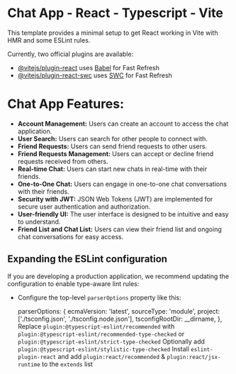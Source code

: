 # Chat App - React - Typescript - Vite

This template provides a minimal setup to get React working in Vite with HMR and some ESLint rules.

Currently, two official plugins are available:

- [@vitejs/plugin-react](https://github.com/vitejs/vite-plugin-react/blob/main/packages/plugin-react/README.md) uses [Babel](https://babeljs.io/) for Fast Refresh
- [@vitejs/plugin-react-swc](https://github.com/vitejs/vite-plugin-react-swc) uses [SWC](https://swc.rs/) for Fast Refresh



# Chat App Features:
- **Account Management:** Users can create an account to access the chat application.
- **User Search:** Users can search for other people to connect with.
- **Friend Requests:** Users can send friend requests to other users.
- **Friend Requests Management:** Users can accept or decline friend requests received from others.
- **Real-time Chat:** Users can start new chats in real-time with their friends.
- **One-to-One Chat:** Users can engage in one-to-one chat conversations with their friends.
- **Security with JWT:** JSON Web Tokens (JWT) are implemented for secure user authentication and authorization.
- **User-friendly UI:** The user interface is designed to be intuitive and easy to understand.
- **Friend List and Chat List:** Users can view their friend list and ongoing chat conversations for easy access.



## Expanding the ESLint configuration

If you are developing a production application, we recommend updating the configuration to enable type-aware lint rules:

- Configure the top-level `parserOptions` property like this:


   parserOptions: {
    ecmaVersion: 'latest',
    sourceType: 'module',
    project: ['./tsconfig.json', './tsconfig.node.json'],
    tsconfigRootDir: __dirname,
   },
Replace `plugin:@typescript-eslint/recommended` with `plugin:@typescript-eslint/recommended-type-checked` or `plugin:@typescript-eslint/strict-type-checked`
Optionally add `plugin:@typescript-eslint/stylistic-type-checked`
Install `eslint-plugin-react` and add `plugin:react/recommended` & `plugin:react/jsx-runtime` to the `extends` list

